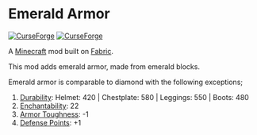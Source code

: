 # Emerald Armor

[![CurseForge](http://cf.way2muchnoise.eu/full_emerald-armor_downloads.svg)](http://www.curseforge.com/minecraft/mc-mods/emerald-armor)
[![CurseForge](http://cf.way2muchnoise.eu/versions/emerald-armor.svg)](http://www.curseforge.com/minecraft/mc-mods/emerald-armor)

A [Minecraft](minecraft.net) mod built on [Fabric](fabricmc.net).

This mod adds emerald armor, made from emerald blocks.

Emerald armor is comparable to diamond with the following exceptions;

1. [Durability](https://minecraft.gamepedia.com/Item_durability#Armor_durability): Helmet: 420 | Chestplate: 580 | Leggings: 550 | Boots: 480
1. [Enchantability](https://minecraft.gamepedia.com/Enchanting/Mechanics#Enchantability): 22
1. [Armor Toughness](https://minecraft.gamepedia.com/Armor#Armor_toughness): -1
1. [Defense Points](https://minecraft.gamepedia.com/Armor#Defense_points): +1